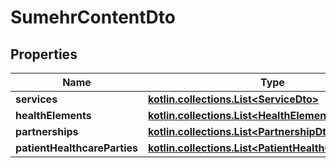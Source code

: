 
# SumehrContentDto

## Properties
Name | Type | Description | Notes
------------ | ------------- | ------------- | -------------
**services** | [**kotlin.collections.List&lt;ServiceDto&gt;**](ServiceDto.md) |  |  [optional]
**healthElements** | [**kotlin.collections.List&lt;HealthElementDto&gt;**](HealthElementDto.md) |  |  [optional]
**partnerships** | [**kotlin.collections.List&lt;PartnershipDto&gt;**](PartnershipDto.md) |  |  [optional]
**patientHealthcareParties** | [**kotlin.collections.List&lt;PatientHealthCarePartyDto&gt;**](PatientHealthCarePartyDto.md) |  |  [optional]

